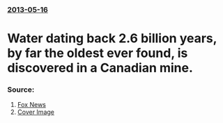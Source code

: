 ### [2013-05-16](/news/2013/05/16/index.md)

# Water dating back 2.6 billion years, by far the oldest ever found, is discovered in a Canadian mine. 




### Source:

1. [Fox News](http://www.foxnews.com/science/2013/05/16/oldest-water-on-earth-found-deep-underground/)
1. [Cover Image](http://a57.foxnews.com/images.foxnews.com/content/fox-news/science/2013/05/16/oldest-water-on-earth-found-deep-underground/_jcr_content/par/featured-media/media-2.img.jpg/0/0/1422555569013.jpg?ve=1)
